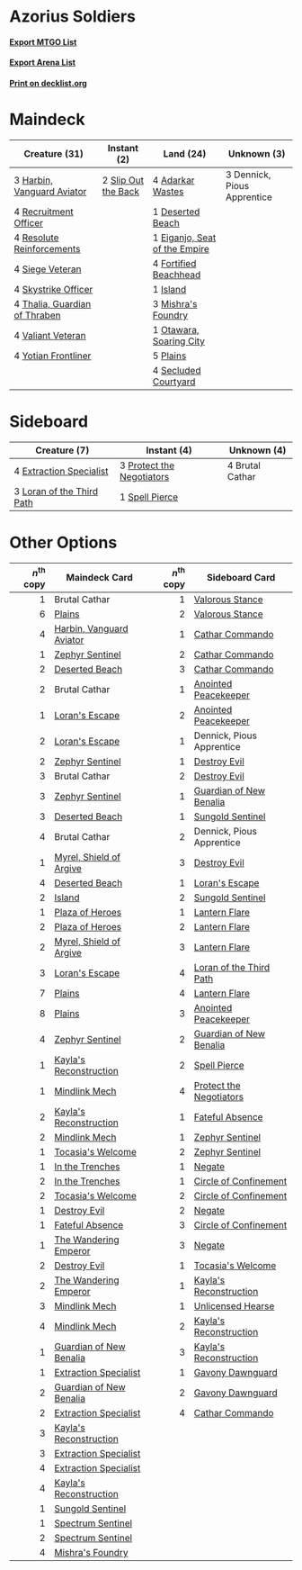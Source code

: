 # Azorius Soldiers

#### [Export MTGO List](../collection/Azorius%20Soldiers/Azorius%20Soldiers.txt)
#### [Export Arena List](../collection/Azorius%20Soldiers/Azorius%20Soldiers_arena.txt)
#### [Print on decklist.org](http://decklist.org/?deckmain=4%09Adarkar%20Wastes%0A3%09Dennick,%20Pious%20Apprentice%0A1%09Deserted%20Beach%0A1%09Eiganjo,%20Seat%20of%20the%20Empire%0A4%09Fortified%20Beachhead%0A3%09Harbin,%20Vanguard%20Aviator%0A1%09Island%0A3%09Mishra's%20Foundry%0A1%09Otawara,%20Soaring%20City%0A5%09Plains%0A4%09Recruitment%20Officer%0A4%09Resolute%20Reinforcements%0A4%09Secluded%20Courtyard%0A4%09Siege%20Veteran%0A4%09Skystrike%20Officer%0A2%09Slip%20Out%20the%20Back%0A4%09Thalia,%20Guardian%20of%20Thraben%0A4%09Valiant%20Veteran%0A4%09Yotian%20Frontliner&deckside=4%09Brutal%20Cathar%0A4%09Extraction%20Specialist%0A3%09Loran%20of%20the%20Third%20Path%0A3%09Protect%20the%20Negotiators%0A1%09Spell%20Pierce)
# Maindeck

|                                             Creature (31)                                              |                                         Instant (2)                                          |                                               Land (24)                                                |        Unknown (3)        |
|--------------------------------------------------------------------------------------------------------|----------------------------------------------------------------------------------------------|--------------------------------------------------------------------------------------------------------|---------------------------|
|3 [Harbin, Vanguard Aviator](http://gatherer.wizards.com/Pages/Card/Details.aspx?multiverseid=583795)   |2 [Slip Out the Back](http://gatherer.wizards.com/Pages/Card/Details.aspx?multiverseid=555263)|4 [Adarkar Wastes](http://gatherer.wizards.com/Pages/Card/Details.aspx?multiverseid=129458)             |3 Dennick, Pious Apprentice|
|4 [Recruitment Officer](http://gatherer.wizards.com/Pages/Card/Details.aspx?multiverseid=583608)        |                                                                                              |1 [Deserted Beach](http://gatherer.wizards.com/Pages/Card/Details.aspx?multiverseid=535058)             |                           |
|4 [Resolute Reinforcements](http://gatherer.wizards.com/Pages/Card/Details.aspx?multiverseid=574509)    |                                                                                              |1 [Eiganjo, Seat of the Empire](http://gatherer.wizards.com/Pages/Card/Details.aspx?multiverseid=548581)|                           |
|4 [Siege Veteran](http://gatherer.wizards.com/Pages/Card/Details.aspx?multiverseid=583610)              |                                                                                              |4 [Fortified Beachhead](http://gatherer.wizards.com/Pages/Card/Details.aspx?multiverseid=583841)        |                           |
|4 [Skystrike Officer](http://gatherer.wizards.com/Pages/Card/Details.aspx?multiverseid=583647)          |                                                                                              |1 [Island](http://gatherer.wizards.com/Pages/Card/Details.aspx?multiverseid=439857)                     |                           |
|4 [Thalia, Guardian of Thraben](http://gatherer.wizards.com/Pages/Card/Details.aspx?multiverseid=442025)|                                                                                              |3 [Mishra's Foundry](http://gatherer.wizards.com/Pages/Card/Details.aspx?multiverseid=583844)           |                           |
|4 [Valiant Veteran](http://gatherer.wizards.com/Pages/Card/Details.aspx?multiverseid=574518)            |                                                                                              |1 [Otawara, Soaring City](http://gatherer.wizards.com/Pages/Card/Details.aspx?multiverseid=548584)      |                           |
|4 [Yotian Frontliner](http://gatherer.wizards.com/Pages/Card/Details.aspx?multiverseid=583627)          |                                                                                              |5 [Plains](http://gatherer.wizards.com/Pages/Card/Details.aspx?multiverseid=439856)                     |                           |
|                                                                                                        |                                                                                              |4 [Secluded Courtyard](http://gatherer.wizards.com/Pages/Card/Details.aspx?multiverseid=548588)         |                           |


# Sideboard

|                                            Creature (7)                                            |                                            Instant (4)                                             |  Unknown (4)  |
|----------------------------------------------------------------------------------------------------|----------------------------------------------------------------------------------------------------|---------------|
|4 [Extraction Specialist](http://gatherer.wizards.com/Pages/Card/Details.aspx?multiverseid=555213)  |3 [Protect the Negotiators](http://gatherer.wizards.com/Pages/Card/Details.aspx?multiverseid=574542)|4 Brutal Cathar|
|3 [Loran of the Third Path](http://gatherer.wizards.com/Pages/Card/Details.aspx?multiverseid=583597)|1 [Spell Pierce](http://gatherer.wizards.com/Pages/Card/Details.aspx?multiverseid=425876)           |               |


# Other Options

|*n*<sup>th</sup> copy|                                           Maindeck Card                                           |*n*<sup>th</sup> copy|                                          Sideboard Card                                          |
|--------------------:|---------------------------------------------------------------------------------------------------|--------------------:|--------------------------------------------------------------------------------------------------|
|                    1|Brutal Cathar                                                                                      |                    1|[Valorous Stance](http://gatherer.wizards.com/Pages/Card/Details.aspx?multiverseid=391950)        |
|                    6|[Plains](http://gatherer.wizards.com/Pages/Card/Details.aspx?multiverseid=439856)                  |                    2|[Valorous Stance](http://gatherer.wizards.com/Pages/Card/Details.aspx?multiverseid=391950)        |
|                    4|[Harbin, Vanguard Aviator](http://gatherer.wizards.com/Pages/Card/Details.aspx?multiverseid=583795)|                    1|[Cathar Commando](http://gatherer.wizards.com/Pages/Card/Details.aspx?multiverseid=534764)        |
|                    1|[Zephyr Sentinel](http://gatherer.wizards.com/Pages/Card/Details.aspx?multiverseid=583659)         |                    2|[Cathar Commando](http://gatherer.wizards.com/Pages/Card/Details.aspx?multiverseid=534764)        |
|                    2|[Deserted Beach](http://gatherer.wizards.com/Pages/Card/Details.aspx?multiverseid=535058)          |                    3|[Cathar Commando](http://gatherer.wizards.com/Pages/Card/Details.aspx?multiverseid=534764)        |
|                    2|Brutal Cathar                                                                                      |                    1|[Anointed Peacekeeper](http://gatherer.wizards.com/Pages/Card/Details.aspx?multiverseid=574482)   |
|                    1|[Loran's Escape](http://gatherer.wizards.com/Pages/Card/Details.aspx?multiverseid=583599)          |                    2|[Anointed Peacekeeper](http://gatherer.wizards.com/Pages/Card/Details.aspx?multiverseid=574482)   |
|                    2|[Loran's Escape](http://gatherer.wizards.com/Pages/Card/Details.aspx?multiverseid=583599)          |                    1|Dennick, Pious Apprentice                                                                         |
|                    2|[Zephyr Sentinel](http://gatherer.wizards.com/Pages/Card/Details.aspx?multiverseid=583659)         |                    1|[Destroy Evil](http://gatherer.wizards.com/Pages/Card/Details.aspx?multiverseid=574497)           |
|                    3|Brutal Cathar                                                                                      |                    2|[Destroy Evil](http://gatherer.wizards.com/Pages/Card/Details.aspx?multiverseid=574497)           |
|                    3|[Zephyr Sentinel](http://gatherer.wizards.com/Pages/Card/Details.aspx?multiverseid=583659)         |                    1|[Guardian of New Benalia](http://gatherer.wizards.com/Pages/Card/Details.aspx?multiverseid=574499)|
|                    3|[Deserted Beach](http://gatherer.wizards.com/Pages/Card/Details.aspx?multiverseid=535058)          |                    1|[Sungold Sentinel](http://gatherer.wizards.com/Pages/Card/Details.aspx?multiverseid=534795)       |
|                    4|Brutal Cathar                                                                                      |                    2|Dennick, Pious Apprentice                                                                         |
|                    1|[Myrel, Shield of Argive](http://gatherer.wizards.com/Pages/Card/Details.aspx?multiverseid=583603) |                    3|[Destroy Evil](http://gatherer.wizards.com/Pages/Card/Details.aspx?multiverseid=574497)           |
|                    4|[Deserted Beach](http://gatherer.wizards.com/Pages/Card/Details.aspx?multiverseid=535058)          |                    1|[Loran's Escape](http://gatherer.wizards.com/Pages/Card/Details.aspx?multiverseid=583599)         |
|                    2|[Island](http://gatherer.wizards.com/Pages/Card/Details.aspx?multiverseid=439857)                  |                    2|[Sungold Sentinel](http://gatherer.wizards.com/Pages/Card/Details.aspx?multiverseid=534795)       |
|                    1|[Plaza of Heroes](http://gatherer.wizards.com/Pages/Card/Details.aspx?multiverseid=574732)         |                    1|[Lantern Flare](http://gatherer.wizards.com/Pages/Card/Details.aspx?multiverseid=540855)          |
|                    2|[Plaza of Heroes](http://gatherer.wizards.com/Pages/Card/Details.aspx?multiverseid=574732)         |                    2|[Lantern Flare](http://gatherer.wizards.com/Pages/Card/Details.aspx?multiverseid=540855)          |
|                    2|[Myrel, Shield of Argive](http://gatherer.wizards.com/Pages/Card/Details.aspx?multiverseid=583603) |                    3|[Lantern Flare](http://gatherer.wizards.com/Pages/Card/Details.aspx?multiverseid=540855)          |
|                    3|[Loran's Escape](http://gatherer.wizards.com/Pages/Card/Details.aspx?multiverseid=583599)          |                    4|[Loran of the Third Path](http://gatherer.wizards.com/Pages/Card/Details.aspx?multiverseid=583597)|
|                    7|[Plains](http://gatherer.wizards.com/Pages/Card/Details.aspx?multiverseid=439856)                  |                    4|[Lantern Flare](http://gatherer.wizards.com/Pages/Card/Details.aspx?multiverseid=540855)          |
|                    8|[Plains](http://gatherer.wizards.com/Pages/Card/Details.aspx?multiverseid=439856)                  |                    3|[Anointed Peacekeeper](http://gatherer.wizards.com/Pages/Card/Details.aspx?multiverseid=574482)   |
|                    4|[Zephyr Sentinel](http://gatherer.wizards.com/Pages/Card/Details.aspx?multiverseid=583659)         |                    2|[Guardian of New Benalia](http://gatherer.wizards.com/Pages/Card/Details.aspx?multiverseid=574499)|
|                    1|[Kayla's Reconstruction](http://gatherer.wizards.com/Pages/Card/Details.aspx?multiverseid=583595)  |                    2|[Spell Pierce](http://gatherer.wizards.com/Pages/Card/Details.aspx?multiverseid=425876)           |
|                    1|[Mindlink Mech](http://gatherer.wizards.com/Pages/Card/Details.aspx?multiverseid=548359)           |                    4|[Protect the Negotiators](http://gatherer.wizards.com/Pages/Card/Details.aspx?multiverseid=574542)|
|                    2|[Kayla's Reconstruction](http://gatherer.wizards.com/Pages/Card/Details.aspx?multiverseid=583595)  |                    1|[Fateful Absence](http://gatherer.wizards.com/Pages/Card/Details.aspx?multiverseid=534774)        |
|                    2|[Mindlink Mech](http://gatherer.wizards.com/Pages/Card/Details.aspx?multiverseid=548359)           |                    1|[Zephyr Sentinel](http://gatherer.wizards.com/Pages/Card/Details.aspx?multiverseid=583659)        |
|                    1|[Tocasia's Welcome](http://gatherer.wizards.com/Pages/Card/Details.aspx?multiverseid=583615)       |                    2|[Zephyr Sentinel](http://gatherer.wizards.com/Pages/Card/Details.aspx?multiverseid=583659)        |
|                    1|[In the Trenches](http://gatherer.wizards.com/Pages/Card/Details.aspx?multiverseid=583593)         |                    1|[Negate](http://gatherer.wizards.com/Pages/Card/Details.aspx?multiverseid=423707)                 |
|                    2|[In the Trenches](http://gatherer.wizards.com/Pages/Card/Details.aspx?multiverseid=583593)         |                    1|[Circle of Confinement](http://gatherer.wizards.com/Pages/Card/Details.aspx?multiverseid=540834)  |
|                    2|[Tocasia's Welcome](http://gatherer.wizards.com/Pages/Card/Details.aspx?multiverseid=583615)       |                    2|[Circle of Confinement](http://gatherer.wizards.com/Pages/Card/Details.aspx?multiverseid=540834)  |
|                    1|[Destroy Evil](http://gatherer.wizards.com/Pages/Card/Details.aspx?multiverseid=574497)            |                    2|[Negate](http://gatherer.wizards.com/Pages/Card/Details.aspx?multiverseid=423707)                 |
|                    1|[Fateful Absence](http://gatherer.wizards.com/Pages/Card/Details.aspx?multiverseid=534774)         |                    3|[Circle of Confinement](http://gatherer.wizards.com/Pages/Card/Details.aspx?multiverseid=540834)  |
|                    1|[The Wandering Emperor](http://gatherer.wizards.com/Pages/Card/Details.aspx?multiverseid=548337)   |                    3|[Negate](http://gatherer.wizards.com/Pages/Card/Details.aspx?multiverseid=423707)                 |
|                    2|[Destroy Evil](http://gatherer.wizards.com/Pages/Card/Details.aspx?multiverseid=574497)            |                    1|[Tocasia's Welcome](http://gatherer.wizards.com/Pages/Card/Details.aspx?multiverseid=583615)      |
|                    2|[The Wandering Emperor](http://gatherer.wizards.com/Pages/Card/Details.aspx?multiverseid=548337)   |                    1|[Kayla's Reconstruction](http://gatherer.wizards.com/Pages/Card/Details.aspx?multiverseid=583595) |
|                    3|[Mindlink Mech](http://gatherer.wizards.com/Pages/Card/Details.aspx?multiverseid=548359)           |                    1|[Unlicensed Hearse](http://gatherer.wizards.com/Pages/Card/Details.aspx?multiverseid=555447)      |
|                    4|[Mindlink Mech](http://gatherer.wizards.com/Pages/Card/Details.aspx?multiverseid=548359)           |                    2|[Kayla's Reconstruction](http://gatherer.wizards.com/Pages/Card/Details.aspx?multiverseid=583595) |
|                    1|[Guardian of New Benalia](http://gatherer.wizards.com/Pages/Card/Details.aspx?multiverseid=574499) |                    3|[Kayla's Reconstruction](http://gatherer.wizards.com/Pages/Card/Details.aspx?multiverseid=583595) |
|                    1|[Extraction Specialist](http://gatherer.wizards.com/Pages/Card/Details.aspx?multiverseid=555213)   |                    1|[Gavony Dawnguard](http://gatherer.wizards.com/Pages/Card/Details.aspx?multiverseid=534776)       |
|                    2|[Guardian of New Benalia](http://gatherer.wizards.com/Pages/Card/Details.aspx?multiverseid=574499) |                    2|[Gavony Dawnguard](http://gatherer.wizards.com/Pages/Card/Details.aspx?multiverseid=534776)       |
|                    2|[Extraction Specialist](http://gatherer.wizards.com/Pages/Card/Details.aspx?multiverseid=555213)   |                    4|[Cathar Commando](http://gatherer.wizards.com/Pages/Card/Details.aspx?multiverseid=534764)        |
|                    3|[Kayla's Reconstruction](http://gatherer.wizards.com/Pages/Card/Details.aspx?multiverseid=583595)  |                     |                                                                                                  |
|                    3|[Extraction Specialist](http://gatherer.wizards.com/Pages/Card/Details.aspx?multiverseid=555213)   |                     |                                                                                                  |
|                    4|[Extraction Specialist](http://gatherer.wizards.com/Pages/Card/Details.aspx?multiverseid=555213)   |                     |                                                                                                  |
|                    4|[Kayla's Reconstruction](http://gatherer.wizards.com/Pages/Card/Details.aspx?multiverseid=583595)  |                     |                                                                                                  |
|                    1|[Sungold Sentinel](http://gatherer.wizards.com/Pages/Card/Details.aspx?multiverseid=534795)        |                     |                                                                                                  |
|                    1|[Spectrum Sentinel](http://gatherer.wizards.com/Pages/Card/Details.aspx?multiverseid=583824)       |                     |                                                                                                  |
|                    2|[Spectrum Sentinel](http://gatherer.wizards.com/Pages/Card/Details.aspx?multiverseid=583824)       |                     |                                                                                                  |
|                    4|[Mishra's Foundry](http://gatherer.wizards.com/Pages/Card/Details.aspx?multiverseid=583844)        |                     |                                                                                                  |


